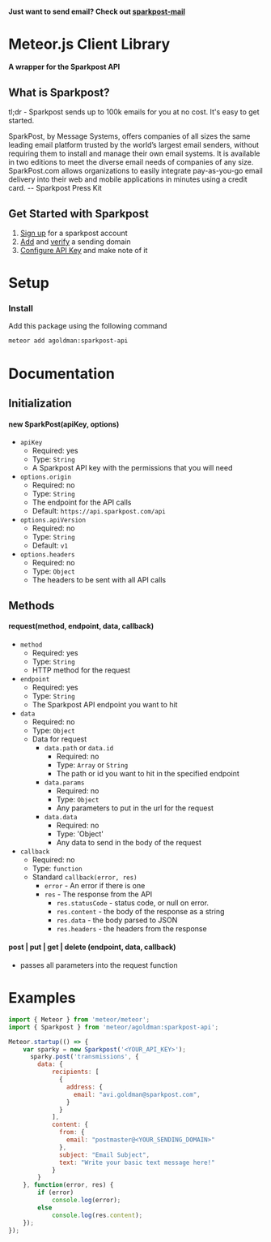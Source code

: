 #### Just want to send email? Check out [sparkpost-mail](https://github.com/avrahamgoldman/sparkpost-mail)

# Meteor.js Client Library
#### A wrapper for the Sparkpost API
## What is Sparkpost?
tl;dr - Sparkpost sends up to 100k emails for you at no cost. It's easy to get started.

SparkPost, by Message Systems, offers companies of all sizes the same leading email platform trusted by the world’s largest email senders, without requiring them to install and manage their own email systems. It is available in two editions to meet the diverse email needs of companies of any size. SparkPost.com allows organizations to easily integrate pay-as-you-go email delivery into their web and mobile applications in minutes using a credit card.  -- Sparkpost Press Kit

## Get Started with Sparkpost
1. [Sign up](https://app.sparkpost.com/sign-up) for a sparkpost account
2. [Add](https://support.sparkpost.com/customer/en/portal/articles/1933318-creating-sending-domains) and [verify](https://support.sparkpost.com/customer/portal/articles/1933360-verify-sending-domains) a sending domain
3. [Configure API Key](https://app.sparkpost.com/onboarding/api) and make note of it

# Setup
### Install
Add this package using the following command
```bash
meteor add agoldman:sparkpost-api
```

# Documentation
## Initialization
#### new SparkPost(apiKey, options)
* `apiKey` 
    * Required: yes
    * Type: `String`
    * A Sparkpost API key with the permissions that you will need
* `options.origin`
    * Required: no
    * Type: `String`
    * The endpoint for the API calls
    * Default: `https://api.sparkpost.com/api`
* `options.apiVersion`
    * Required: no
    * Type: `String`
    * Default: `v1`
* `options.headers`
    * Required: no
    * Type: `Object`
    * The headers to be sent with all API calls
## Methods
#### request(method, endpoint, data, callback)
* `method`
    * Required: yes
    * Type: `String`
    * HTTP method for the request
* `endpoint`
    * Required: yes
    * Type: `String`
    * The Sparkpost API endpoint you want to hit
* `data`
    * Required: no
    * Type: `Object`
    * Data for request
        * `data.path` or `data.id`
            * Required: no
            * Type: `Array` or `String`
            * The path or id you want to hit in the specified endpoint
        * `data.params`
            * Required: no
            * Type: `Object`
            * Any parameters to put in the url for the request
        * `data.data` 
            * Required: no
            * Type: 'Object'
            * Any data to send in the body of the request
* `callback`
    * Required: no
    * Type: `function`
    * Standard `callback(error, res)`
        * `error` - An error if there is one
        * `res` - The response from the API
            * `res.statusCode` -  status code, or null on error.
            * `res.content` - the body of the response as a string
            * `res.data` - the body parsed to JSON
            * `res.headers` - the headers from the response

#### post | put | get | delete (endpoint, data, callback)
* passes all parameters into the request function 

# Examples
```javascript
import { Meteor } from 'meteor/meteor';
import { Sparkpost } from 'meteor/agoldman:sparkpost-api';

Meteor.startup(() => {
    var sparky = new Sparkpost('<YOUR_API_KEY>');
      sparky.post('transmissions', {
        data: {
            recipients: [
              {
                address: {
                  email: "avi.goldman@sparkpost.com",
                }
              }
            ],
            content: {
              from: {
                email: "postmaster@<YOUR_SENDING_DOMAIN>"
              },
              subject: "Email Subject",
              text: "Write your basic text message here!"
            }
        }
    }, function(error, res) {
        if (error)
            console.log(error);
        else
            console.log(res.content);
    });
});
```


